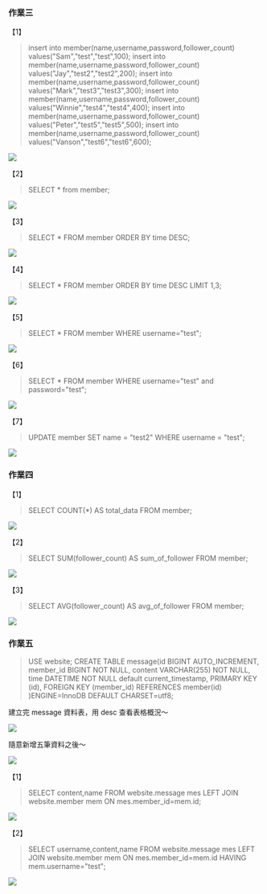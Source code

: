 ### 作業三
【1】
>insert into member(name,username,password,follower_count) values("Sam","test","test",100);
>insert into member(name,username,password,follower_count) values("Jay","test2","test2",200);
>insert into member(name,username,password,follower_count) values("Mark","test3","test3",300);
>insert into member(name,username,password,follower_count) values("Winnie","test4","test4",400);
>insert into member(name,username,password,follower_count) values("Peter","test5","test5",500);
>insert into member(name,username,password,follower_count) values("Vanson","test6","test6",600);

![](https://i.imgur.com/Rn7P7oY.png)


【2】

>SELECT * from member;

![](https://i.imgur.com/cQeGiYm.png)


【3】
>SELECT *
>FROM member
>ORDER BY time DESC;

![](https://i.imgur.com/r05mXZJ.png)


【4】
>SELECT *
>FROM member
>ORDER BY time DESC
>LIMIT 1,3;

![](https://i.imgur.com/zJQrYFf.png)


【5】
>SELECT *
>FROM member
>WHERE username="test";

![](https://i.imgur.com/O5EUhtw.png)


【6】
>SELECT *
>FROM member
>WHERE username="test" and password="test";

![](https://i.imgur.com/OibkmHz.png)


【7】
>UPDATE member
>SET name = "test2"
>WHERE username = "test";

![](https://i.imgur.com/o7VNVoy.png)


### 作業四
【1】
>SELECT COUNT(*) AS total_data
>FROM member;

![](https://i.imgur.com/ox53X5a.png)


【2】
>SELECT SUM(follower_count) AS sum_of_follower
>FROM member;

![](https://i.imgur.com/r4n5Zp3.png)


【3】
>SELECT AVG(follower_count) AS avg_of_follower
>FROM member;

![](https://i.imgur.com/ATzYhpw.png)


### 作業五
>USE website;
>CREATE TABLE message(id BIGINT AUTO_INCREMENT,
>	member_id BIGINT NOT NULL,
>	content VARCHAR(255) NOT NULL,
>    time DATETIME NOT NULL default current_timestamp,
>    PRIMARY KEY (id),
>    FOREIGN KEY (member_id) REFERENCES member(id)
>)ENGINE=InnoDB DEFAULT CHARSET=utf8;

建立完 message 資料表，用 desc 查看表格概況～

![](https://i.imgur.com/Xr5BXHa.png)

隨意新增五筆資料之後～

![](https://i.imgur.com/KQx0PSX.png)


【1】
>SELECT content,name
>FROM website.message mes LEFT JOIN website.member mem
>ON mes.member_id=mem.id;

![](https://i.imgur.com/cnFLBNw.png)


【2】
>SELECT username,content,name
>FROM website.message mes LEFT JOIN website.member mem
>ON mes.member_id=mem.id
>HAVING mem.username="test";

![](https://i.imgur.com/FNOS9o8.png)
